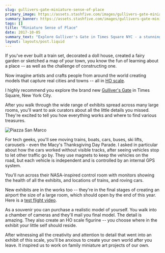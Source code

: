 ```yaml
---
slug: gullivers-gate-miniature-sense-of-place
primary_image: https://assets.stashfive.com/images/gullivers-gate-miniature-sense-of-place/full.jpeg
summary_banner: https://assets.stashfive.com/images/gullivers-gate-miniature-sense-of-place/slice.jpeg
tags: []
title: "Miniature Sense of Place"
date: 2017-10-05
summary_text: "Explore Gulliver's Gate in Times Square NYC - a stunning HO scale exhibit with intricate miniature cities, moving vehicles, trains and interactive displays."
layout: layouts/post.liquid
---
```


If you've ever built a train set, decorated a doll house, created a fairy garden or sketched a map of your town, you know the fun of learning about a place -- as well as the challenge of constructing one.

Now imagine artists and crafts people from around the world creating models that capture real cities and towns -- all in [HO scale](https://en.wikipedia.org/wiki/HO_scale).

I highly recommend you explore the brand new [Gulliver's Gate](https://gulliversgate.com/) in Times Square, New York City.

After you walk through the wide range of exhibits spread across many large rooms, you'll want to ask curators about all the little details you missed. They're excited to tell you how everything works and where to find various treasures.

![Piazza San Marco](https://assets.stashfive.com/images/gullivers-gate-miniature-sense-of-place/piazza-san-marco-miniature.jpg)

For tech geeks, you'll see moving trains, boats, cars, buses, ski lifts, carousels - even the Macy's Thanksgiving Day Parade. I asked in particular about how the cars worked without visible tracks, after seeing vehicles stop to let other traffic go by. They use magnets to keep the vehicles on the road, but each vehicle is independent and is controlled by an internal GPS system.

You'll run across their NASA-inspired control room with monitors showing the health of all the exhibits, and locations of trains, and roving cars.

New exhibits are in the works too -- they're in the final stages of creating an airport the size of a large room, which should open by the end of this year. Here is a [test flight video](https://www.facebook.com/gulliversgate/videos/852165418294432/).

As a souvenir you can purchase a realistic model of yourself. You walk into a chamber of cameras and they'll mail you final model. The detail is amazing. They also create an HO scale figurine -- you choose where in the exhibit your little self should reside.

After witnessing all the creativity and attention to detail that went into an exhibit of this scale, you'll be anxious to create your own world after you leave. It inspired us to work on family miniature art projects of our own.

